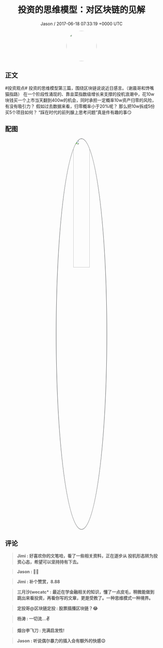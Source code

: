 <h1 align="center">投资的思维模型：对区块链的见解</h1>
<p align="center">
    <a>Jason / 2017-06-18 07:33:19 &#43;0000 UTC</a>
</p>

<div align="center">
    <img src="https://images.zsxq.com/Ftbym-tzOBZ26mFA21Ca1rs64ASm?e=1590940799&amp;token=kIxbL07-8jAj8w1n4s9zv64FuZZNEATmlU_Vm6zD:_So2l851p2qR-1oMMudfU5ypuv0=" width="100" height="100" style="border:1px solid;border-radius:50%; color:#ffffff"/>
</div>

## 正文

<div>
#投资观点#  投资的思维模型第三篇，围绕区块链说说近日感言。（谢晨哥和馋嘴猫指路）
在一个阶段性涌现的、靠韭菜指数级增长来支撑的投机浪潮中，花10w块钱买一个上市当天翻到400w的机会，同时承担一定概率10w资产归零的风险，有没有吸引力？
假如过去数据来看，归零概率小于20%呢？
那么把10w拆成5份买5个项目如何？
“踩在时代的前列腺上思考问题”真是件有趣的事😏
</div>

## 配图
<div class="image" align="center">

<img src="https://images.zsxq.com/FnF_6B_qejdQ0iqIR0-ERo_b3AAb?imageMogr2/auto-orient/thumbnail/800x/format/jpg/blur/1x0/quality/75&amp;e=1590940799&amp;token=kIxbL07-8jAj8w1n4s9zv64FuZZNEATmlU_Vm6zD:1pyLwOstzc0YdfEdbx2IZYSPSEQ=" width="33%" height="33%" style="border:1px solid;border-radius:50%; color:#3c3f41"/>

</div>

## 评论

<div align="left">
<div>

<blockquote >
<span> <strong>Jimi : 好喜欢你的文笔哈，看了一些相关资料，正在逐步从 投机形态转为投资心态，希望可以坚持持有下去。 </strong></span>
</blockquote>

<blockquote >
<span> <strong>Jason : 😬😬 </strong></span>
</blockquote>

<blockquote >
<span> <strong>Jimi : 补个赞赏，8.88 </strong></span>
</blockquote>

<blockquote >
<span> <strong>三月沙(wecatc* : 最近在学金融相关的知识，懂了一点皮毛，稍微能做到跳出来看投资，再看你写的文章，更是受教了。一种思维模式一种境界。 </strong></span>
</blockquote>

<blockquote >
<span> <strong>定投哥@区块链定投 : 股票插播区块链？😂 </strong></span>
</blockquote>

<blockquote >
<span> <strong>杨涛 : 一切流…✌ </strong></span>
</blockquote>

<blockquote >
<span> <strong>烟台李飞刀 : 充满启发性! </strong></span>
</blockquote>

<blockquote >
<span> <strong>Jason : 听说偶尔暴力的插入会有额外的快感😉 </strong></span>
</blockquote>

</div>
</div>